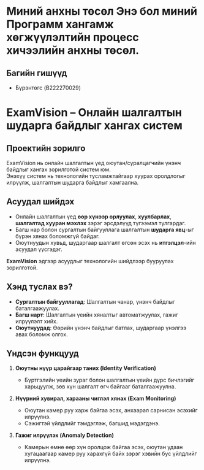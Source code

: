 # Миний анхны төсөл Энэ бол миний Программ хангамж хөгжүүлэлтийн процесс хичээлийн анхны төсөл. 

## Багийн гишүүд 
- Бүрэнтөгс (B222270029)

# ExamVision – Онлайн шалгалтын шударга байдлыг хангах систем

## Проектийн зорилго
ExamVision нь онлайн шалгалтын үед оюутан/суралцагчийн үнэнч байдлыг хангах зорилготой систем юм.  
Энэхүү систем нь технологийн тусламжтайгаар хуурах оролдлогыг илрүүлж, шалгалтын шударга байдлыг хамгаална.  

## Асуудал шийдэх
- Онлайн шалгалтын үед **өөр хүнээр орлуулах**, **хуулбарлах**, **шалгалтад хууран мэхлэх** зэрэг эрсдэлүүд түгээмэл тулгардаг.  
- Багш нар болон сургалтын байгууллага шалгалтын **шударга явц**-ыг бүрэн хянах боломжгүй байдаг.  
- Оюутнуудын хувьд, шударгаар шалгалт өгсөн эсэх нь **итгэлцэл**-ийн асуудал үүсгэдэг.  

**ExamVision** эдгээр асуудлыг технологийн шийдлээр бууруулах зорилготой.  

## Хэнд туслах вэ?
- **Сургалтын байгууллагад**: Шалгалтын чанар, үнэнч байдлыг баталгаажуулах.  
- **Багш нарт**: Шалгалтын үеийн хяналтыг автоматжуулах, гажиг илрүүлэлт хийх.  
- **Оюутнуудад**: Өөрийн үнэнч байдлыг батлах, шударгаар үнэлгээ авах боломж олгох.  

## Үндсэн функцууд
1. **Оюутны нүүр царайгаар таних (Identity Verification)**  
   - Бүртгэлийн үеийн зураг болон шалгалтын үеийн дүрс бичлэгийг харьцуулж, зөв хүн шалгалт өгч байгааг баталгаажуулна.  

2. **Нүүрний хувирал, харааны чиглэл хянах (Exam Monitoring)**  
   - Оюутан камер руу харж байгаа эсэх, анхаарал сарнисан эсэхийг илрүүлнэ.  
   - Сэжигтэй үйлдлийг тэмдэглэж, багшид мэдэгдэнэ.  

3. **Гажиг илрүүлэх (Anomaly Detection)**  
   - Камерын өмнө өөр хүн оролцож байгаа эсэх, оюутан удаан хугацаагаар камер руу харахгүй байх зэрэг хэвийн бус үйлдлийг илрүүлнэ.  
